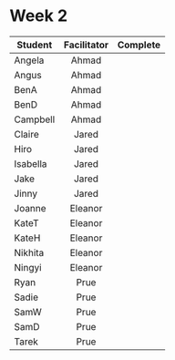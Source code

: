 # Week 2

| Student | Facilitator | Complete |
| ------- | :---------: | :------: |
| Angela |   Ahmad        |        |
| Angus |       Ahmad         |       |
| BenA |  Ahmad               |     |
| BenD |  Ahmad            |      |
| Campbell |     Ahmad          |        |
| Claire |    Jared            |          |
| Hiro |      Jared         |          |
| Isabella |   Jared             |      |
| Jake |      Jared          |      |
| Jinny |     Jared           |    |
| Joanne |       Eleanor         |       |
| KateT |      Eleanor          |       |
| KateH |  Eleanor              |       |
| Nikhita |     Eleanor           |      |
| Ningyi |     Eleanor           |     |
| Ryan |      Prue          |     |
| Sadie |     Prue           |     |
| SamW |      Prue          |     |
| SamD |      Prue          |     |
| Tarek |     Prue          |     |

<!-- ✔️ or ❌ -->
